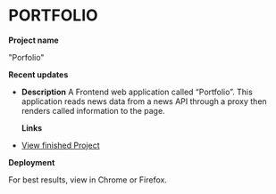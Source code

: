 # PORTFOLIO

**Project name**

"Porfolio"

**Recent updates**

- **Description**
  A Frontend web application called “Portfolio”. This application reads news data from a news API through a proxy then renders called information to the page.

  **Links**

- [View finished Project](https://DominickDJ.github.io/Portfolio)

**Deployment**

For best results, view in Chrome or Firefox.
